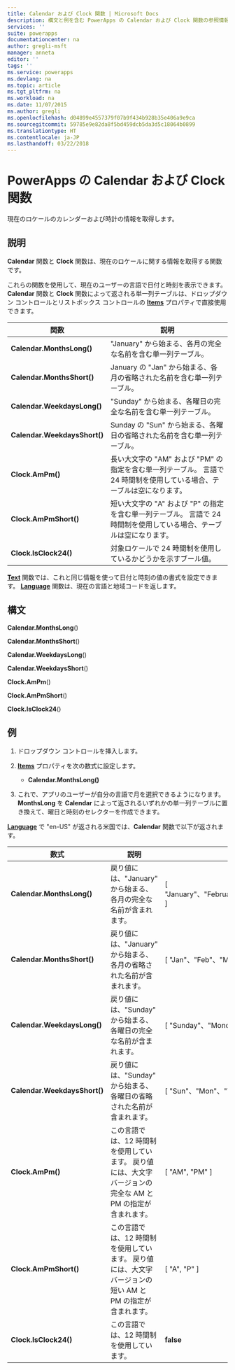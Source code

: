 ```yaml
---
title: Calendar および Clock 関数 | Microsoft Docs
description: 構文と例を含む PowerApps の Calendar および Clock 関数の参照情報
services: ''
suite: powerapps
documentationcenter: na
author: gregli-msft
manager: anneta
editor: ''
tags: ''
ms.service: powerapps
ms.devlang: na
ms.topic: article
ms.tgt_pltfrm: na
ms.workload: na
ms.date: 11/07/2015
ms.author: gregli
ms.openlocfilehash: d04899e4557379f07b9f434b928b35e406a9e9ca
ms.sourcegitcommit: 59785e9e82da8f5bd459dcb5da3d5c18064b0899
ms.translationtype: HT
ms.contentlocale: ja-JP
ms.lasthandoff: 03/22/2018
---
```

# <a name="calendar-and-clock-functions-in-powerapps"></a>PowerApps の Calendar および Clock 関数
現在のロケールのカレンダーおよび時計の情報を取得します。

## <a name="description"></a>説明
**Calendar** 関数と **Clock** 関数は、現在のロケールに関する情報を取得する関数です。

これらの関数を使用して、現在のユーザーの言語で日付と時刻を表示できます。  **Calendar** 関数と **Clock** 関数によって返される単一列テーブルは、ドロップダウン コントロールとリストボックス コントロールの **[Items](../controls/properties-core.md)** プロパティで直接使用できます。

| 関数 | 説明 |
| --- | --- |
| **Calendar.MonthsLong()** |"January" から始まる、各月の完全な名前を含む単一列テーブル。 |
| **Calendar.MonthsShort()** |January の "Jan" から始まる、各月の省略された名前を含む単一列テーブル。 |
| **Calendar.WeekdaysLong()** |"Sunday" から始まる、各曜日の完全な名前を含む単一列テーブル。 |
| **Calendar.WeekdaysShort()** |Sunday の "Sun" から始まる、各曜日の省略された名前を含む単一列テーブル。 |
| **Clock.AmPm()** |長い大文字の "AM" および "PM" の指定を含む単一列テーブル。  言語で 24 時間制を使用している場合、テーブルは空になります。 |
| **Clock.AmPmShort()** |短い大文字の "A" および "P" の指定を含む単一列テーブル。  言語で 24 時間制を使用している場合、テーブルは空になります。 |
| **Clock.IsClock24()** |対象ロケールで 24 時間制を使用しているかどうかを示すブール値。 |

**[Text](function-text.md)** 関数では、これと同じ情報を使って日付と時刻の値の書式を設定できます。  **[Language](function-language.md)** 関数は、現在の言語と地域コードを返します。

## <a name="syntax"></a>構文
**Calendar.MonthsLong**()

**Calendar.MonthsShort**()

**Calendar.WeekdaysLong**()

**Calendar.WeekdaysShort**()

**Clock.AmPm**()

**Clock.AmPmShort**()

**Clock.IsClock24**()

## <a name="examples"></a>例
1. ドロップダウン コントロールを挿入します。
2. **[Items](../controls/properties-core.md)** プロパティを次の数式に設定します。
   
   * **Calendar.MonthsLong()**
3. これで、アプリのユーザーが自分の言語で月を選択できるようになります。  **MonthsLong** を **Calendar** によって返されるいずれかの単一列テーブルに置き換えて、曜日と時刻のセレクターを作成できます。

**[Language](function-language.md)** で "en-US" が返される米国では、**Calendar** 関数で以下が返されます。

| 数式 | 説明 | 結果 |
| --- | --- | --- |
| **Calendar.MonthsLong()** |戻り値には、"January" から始まる、各月の完全な名前が含まれます。 |[ "January"、"February"、"March"、"April"、"May"、"June"、"July"、"August"、"September"、"October"、"November"、"December" ] |
| **Calendar.MonthsShort()** |戻り値には、"January" から始まる、各月の省略された名前が含まれます。 |[ "Jan"、"Feb"、"Mar"、"Apr"、"May"、"Jun"、"Jul"、"Aug"、"Sep"、"Oct"、"Nov"、"Dec" ] |
| **Calendar.WeekdaysLong()** |戻り値には、"Sunday" から始まる、各曜日の完全な名前が含まれます。 |[ "Sunday"、"Monday"、"Tuesday"、"Wednesday"、"Thursday"、"Friday"、"Saturday" ] |
| **Calendar.WeekdaysShort()** |戻り値には、"Sunday" から始まる、各曜日の省略された名前が含まれます。 |[ "Sun"、"Mon"、"Tue"、"Wed"、"Thu"、"Fri"、"Sat" ] |
| **Clock.AmPm()** |この言語では、12 時間制を使用しています。  戻り値には、大文字バージョンの完全な AM と PM の指定が含まれます。 |[ "AM", "PM" ] |
| **Clock.AmPmShort()** |この言語では、12 時間制を使用しています。  戻り値には、大文字バージョンの短い AM と PM の指定が含まれます。 |[ "A", "P" ] |
| **Clock.IsClock24()** |この言語では、12 時間制を使用しています。 |**false** |


